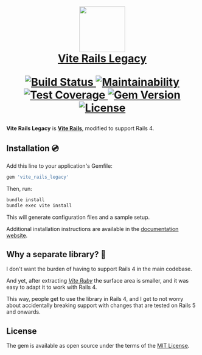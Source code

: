 <h1 align="center">
  <a href="https://vite-ruby.netlify.app/">
    <img src="https://raw.githubusercontent.com/ElMassimo/vite_ruby/main/logo.svg" width="120px"/>
  </a>

  <br>

  <a href="https://vite-ruby.netlify.app/">
    Vite Rails Legacy
  </a>

  <br>

  <p align="center">
    <a href="https://github.com/ElMassimo/vite_ruby/actions">
      <img alt="Build Status" src="https://github.com/ElMassimo/vite_ruby/workflows/build/badge.svg"/>
    </a>
    <a href="https://codeclimate.com/github/ElMassimo/vite_ruby">
      <img alt="Maintainability" src="https://codeclimate.com/github/ElMassimo/vite_ruby/badges/gpa.svg"/>
    </a>
    <a href="https://codeclimate.com/github/ElMassimo/vite_ruby">
      <img alt="Test Coverage" src="https://codeclimate.com/github/ElMassimo/vite_ruby/badges/coverage.svg"/>
    </a>
    <a href="https://rubygems.org/gems/vite_rails_legacy">
      <img alt="Gem Version" src="https://img.shields.io/gem/v/vite_rails_legacy.svg?colorB=e9573f"/>
    </a>
    <a href="https://github.com/ElMassimo/vite_ruby/blob/master/LICENSE.txt">
      <img alt="License" src="https://img.shields.io/badge/license-MIT-428F7E.svg"/>
    </a>
  </p>
</h1>

[vite_rails]: https://github.com/ElMassimo/vite_ruby/tree/main/vite_rails
[vite_ruby]: https://github.com/ElMassimo/vite_ruby/tree/main/vite_ruby
[website]: https://vite-rails.netlify.app/

__Vite Rails Legacy__ is [__Vite Rails__][vite_rails], modified to support Rails 4.

## Installation 💿

Add this line to your application's Gemfile:

```ruby
gem 'vite_rails_legacy'
```

Then, run:

```bash
bundle install
bundle exec vite install
```

This will generate configuration files and a sample setup.

Additional installation instructions are available in the [documentation website][website].

## Why a separate library? 🤔

I don't want the burden of having to support Rails 4 in the main codebase.

And yet, after extracting [_Vite Ruby_][vite_ruby] the surface area is smaller,
and it was easy to adapt it to work with Rails 4.

This way, people get to use the library in Rails 4, and I get to not worry about
accidentally breaking support with changes that are tested on Rails 5 and onwards.

## License

The gem is available as open source under the terms of the [MIT License](https://opensource.org/licenses/MIT).
